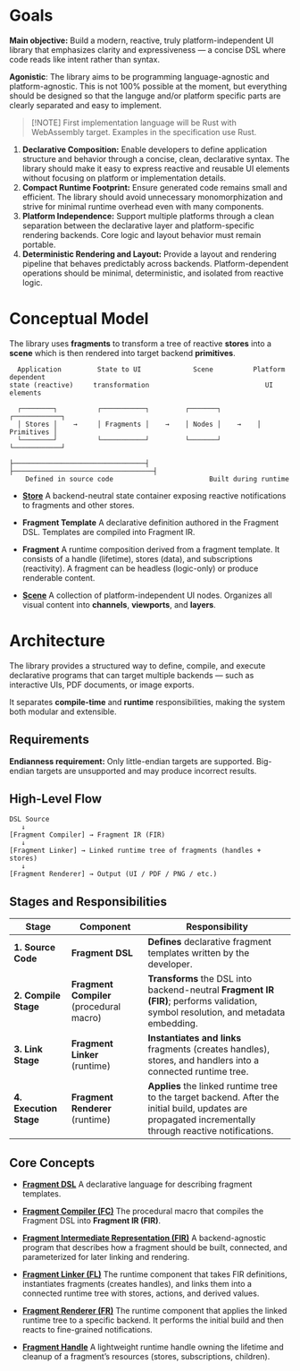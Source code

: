 # Goals

**Main objective:** Build a modern, reactive, truly platform-independent UI library that
emphasizes clarity and expressiveness — a concise DSL where code reads like intent rather 
than syntax.

**Agonistic**: The library aims to be programming language-agnostic and platform-agnostic.
This is not 100% possible at the moment, but everything should be designed so that the
languge and/or platform specific parts are clearly separated and easy to implement.

>
> [!NOTE]
> First implementation language will be Rust with WebAssembly target. Examples in the
> specification use Rust.
>

1. **Declarative Composition:**
    Enable developers to define application structure and behavior through a concise, clean, 
    declarative syntax. The library should make it easy to express reactive and reusable UI 
    elements without focusing on platform or implementation details.
2. **Compact Runtime Footprint:**
    Ensure generated code remains small and efficient. The library should avoid unnecessary
    monomorphization and strive for minimal runtime overhead even with many components.
3. **Platform Independence:**
    Support multiple platforms through a clean separation between the declarative layer and 
    platform-specific rendering backends. Core logic and layout behavior must remain portable.
4. **Deterministic Rendering and Layout:**
    Provide a layout and rendering pipeline that behaves predictably across backends. 
    Platform-dependent operations should be minimal, deterministic, and isolated from reactive logic.

# Conceptual Model

The library uses **fragments** to transform a tree of reactive **stores** into a **scene** 
which is then rendered into target backend **primitives**.

```text
  Application         State to UI             Scene          Platform dependent    
state (reactive)     transformation                             UI elements

  ┌────────┐          ┌───────────┐         ┌───────┐         ┌────────────┐
  │ Stores │    →     │ Fragments │    →    │ Nodes │    →    │ Primitives │
  └────────┘          └───────────┘         └───────┘         └────────────┘

├─────────────────────────────────┤     ├───────────────────────────────────┤
    Defined in source code                        Built during runtime
```

* [**Store**](../30_runtime/stores.md)
  A backend-neutral state container exposing reactive notifications to fragments and other stores.

* **Fragment Template**
  A declarative definition authored in the Fragment DSL. Templates are compiled into Fragment IR.

* **Fragment**
  A runtime composition derived from a fragment template. It consists of a handle (lifetime), stores (data), 
  and subscriptions (reactivity). A fragment can be headless (logic-only) or produce renderable content.

* [**Scene**](../30_runtime/scene.md)
  A collection of platform-independent UI nodes. Organizes all visual content into **channels**,
  **viewports**, and **layers**.

# Architecture

The library provides a structured way to define, compile, and execute declarative 
programs that can target multiple backends — such as interactive UIs, PDF documents, or image exports.

It separates **compile-time** and **runtime** responsibilities, making the system 
both modular and extensible.

## Requirements

**Endianness requirement:** Only little-endian targets are supported.
Big-endian targets are unsupported and may produce incorrect results.

## High-Level Flow

```text
DSL Source
   ↓
[Fragment Compiler] → Fragment IR (FIR)
   ↓
[Fragment Linker] → Linked runtime tree of fragments (handles + stores)
   ↓
[Fragment Renderer] → Output (UI / PDF / PNG / etc.)
```

## Stages and Responsibilities

| Stage                  | Component                                | Responsibility                                                                                                                                           |
|------------------------|------------------------------------------|----------------------------------------------------------------------------------------------------------------------------------------------------------|
| **1. Source Code**     | **Fragment DSL**                         | **Defines** declarative fragment templates written by the developer.                                                                                     |
| **2. Compile Stage**   | **Fragment Compiler** (procedural macro) | **Transforms** the DSL into backend-neutral **Fragment IR (FIR)**; performs validation, symbol resolution, and metadata embedding.                       |
| **3. Link Stage**      | **Fragment Linker** (runtime)            | **Instantiates and links** fragments (creates handles), stores, and handlers into a connected runtime tree.                                              |
| **4. Execution Stage** | **Fragment Renderer** (runtime)          | **Applies** the linked runtime tree to the target backend. After the initial build, updates are propagated incrementally through reactive notifications. |

## Core Concepts

* [**Fragment DSL**](../10_language/00_dsl.md)
  A declarative language for describing fragment templates.

* [**Fragment Compiler (FC)**](../20_compile/compiler.md)
  The procedural macro that compiles the Fragment DSL into **Fragment IR (FIR)**.

* [**Fragment Intermediate Representation (FIR)**](../20_compile/fir.md)
  A backend-agnostic program that describes how a fragment should be built, connected, and parameterized for later linking and rendering.

* [**Fragment Linker (FL)**](../30_runtime/linker.md)
  The runtime component that takes FIR definitions, instantiates fragments (creates handles), and links them into a connected runtime tree with stores, actions, and derived values.

* [**Fragment Renderer (FR)**](../40_render/renderer.md)
  The runtime component that applies the linked runtime tree to a specific backend. It performs the initial build and then reacts to fine-grained notifications.

* [**Fragment Handle**](../30_runtime/handles.md)
  A lightweight runtime handle owning the lifetime and cleanup of a fragment’s resources (stores, subscriptions, children).

